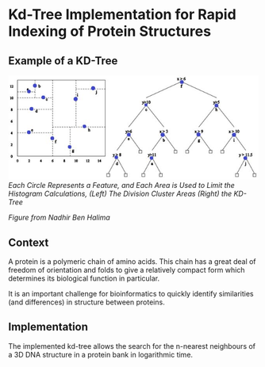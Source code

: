 # Kd-Tree Implementation for Rapid Indexing of Protein Structures


## Example of a KD-Tree
![](figures/Basic_KD_Tree.jpg)
*Each Circle Represents a Feature, and Each Area is Used to Limit the Histogram Calculations, (Left) The Division Cluster Areas (Right) the KD-Tree* 

*Figure from Nadhir Ben Halima*

## Context
A protein is a polymeric chain of amino acids. This chain has a great deal of freedom of orientation and folds to give a relatively compact form which determines its biological function in particular.

It is an important challenge for bioinformatics to quickly identify similarities (and differences) in structure between proteins.

## Implementation

The implemented kd-tree allows the search for the n-nearest neighbours of a 3D DNA structure in a protein bank in logarithmic time.

